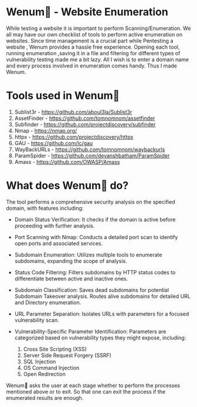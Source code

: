 # Wenum🐍 - Website Enumeration 

While testing a website it is important to perform Scanning/Enumeration. We all may have our own checklist of tools to perform active enumeration on websites. Since time management is a crucial part while Pentesting a website , Wenum provides a hassle free experience. Opening each tool, running enumeration ,saving it in a file and filtering for different types of vulnerability testing made me a bit lazy. All I wish is to enter a domain name and every process involved in enumeration comes handy. Thus I made Wenum.

# Tools used in Wenum🐍

1. Sublist3r - https://github.com/aboul3la/Sublist3r
3. AssetFinder - https://github.com/tomnomnom/assetfinder
4. Subfinder - https://github.com/projectdiscovery/subfinder
5. Nmap - https://nmap.org/
6. httpx - https://github.com/projectdiscovery/httpx
7. GAU - https://github.com/lc/gau
8. WayBackURLs - https://github.com/tomnomnom/waybackurls
9. ParamSpider - https://github.com/devanshbatham/ParamSpider
10. Amass - https://github.com/OWASP/Amass

# What does Wenum🐍 do?

The tool performs a comprehensive security analysis on the specified domain, with features including:

- Domain Status Verification: It checks if the domain is active before proceeding with further analysis.
- Port Scanning with Nmap: Conducts a detailed port scan to identify open ports and associated services.
- Subdomain Enumeration: Utilizes multiple tools to enumerate subdomains, expanding the scope of analysis.
- Status Code Filtering: Filters subdomains by HTTP status codes to differentiate between active and inactive ones.
- Subdomain Classification:
  Saves dead subdomains for potential Subdomain Takeover analysis.
  Routes alive subdomains for detailed URL and Directory enumeration.
- URL Parameter Separation: Isolates URLs with parameters for a focused vulnerability scan.
- Vulnerability-Specific Parameter Identification: Parameters are categorized based on vulnerability types they might expose, including:

    1. Cross Site Scripting (XSS)
    2. Server Side Request Forgery (SSRF)
    2. SQL Injection 
    3. OS Command Injection
    4. Open Redirection 
    

Wenum🐍 asks the user at each stage whether to perform the processes mentioned above or to exit.
So that one can exit the process if the enumerated results are enough.



